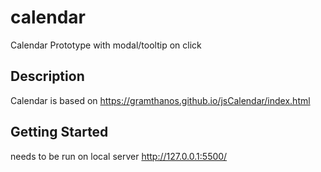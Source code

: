 # calendar

Calendar Prototype with modal/tooltip on click

## Description

Calendar is based on https://gramthanos.github.io/jsCalendar/index.html 

## Getting Started
needs to be run on local server http://127.0.0.1:5500/

